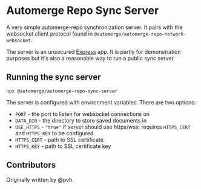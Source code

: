 # Automerge Repo Sync Server

A very simple automerge-repo synchronization server. It pairs with the
websocket client protocol found in
`@automerge/automerge-repo-network-websocket`.

The server is an unsecured [Express](https://expressjs.com/) app. It is partly
for demonstration purposes but it's also a reasonable way to run a public sync
server.

## Running the sync server

`npx @automerge/automerge-repo-sync-server`

The server is configured with environment variables. There are two options:

- `PORT` - the port to listen for websocket connections on
- `DATA_DIR` - the directory to store saved documents in
- `USE_HTTPS` - `"true"` if server should use https/wss; requires `HTTPS_CERT` and `HTTPS_KEY` to be configured
- `HTTPS_CERT` - path to SSL certificate
- `HTTPS_KEY` - path to SSL certificate key

## Contributors

Originally written by @pvh.
